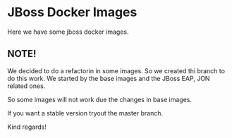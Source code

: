 # JBoss Docker Images

Here we have some jboss docker images.


## NOTE!
We decided to do a refactorin in some images. So we created thi branch to do this work.
We started by the base images and the JBoss EAP, JON related ones.

So some images will not work due the changes in base images.

If you want a stable version tryout the master branch.

Kind regards!
